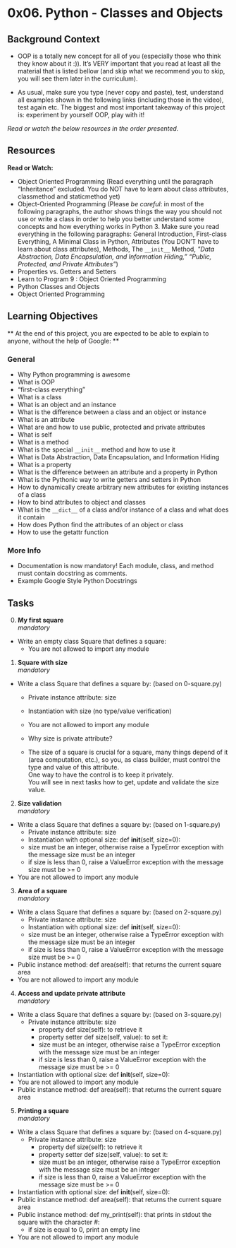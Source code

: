 # 0x06. Python - Classes and Objects

## Background Context
- OOP is a totally new concept for all of you (especially those who think they know about it :)). It’s VERY important that you read at least all the material that is listed bellow (and skip what we recommend you to skip, you will see them later in the curriculum).

- As usual, make sure you type (never copy and paste), test, understand all examples shown in the following links (including those in the video), test again etc. The biggest and most important takeaway of this project is: experiment by yourself OOP, play with it!

*Read or watch the below resources in the order presented.*

## Resources
**Read or Watch:**
- Object Oriented Programming (Read everything until the paragraph “Inheritance” excluded. You do NOT have to learn about class attributes, classmethod and staticmethod yet)
- Object-Oriented Programming (Please *be careful*: in most of the following paragraphs, the author shows things the way you should not use or write a class in order to help you better understand some concepts and how everything works in Python 3. Make sure you read everything in the following paragraphs: General Introduction, First-class Everything, A Minimal Class in Python, Attributes (You DON’T have to learn about class attributes), Methods, The `__init__` Method, *"Data Abstraction, Data Encapsulation, and Information Hiding,” “Public, Protected, and Private Attributes”*)
- Properties vs. Getters and Setters
- Learn to Program 9 : Object Oriented Programming
- Python Classes and Objects
- Object Oriented Programming

## Learning Objectives
** At the end of this project, you are expected to be able to explain to anyone, without the help of Google: **

### General
- Why Python programming is awesome
- What is OOP
- “first-class everything”
- What is a class
- What is an object and an instance
- What is the difference between a class and an object or instance
- What is an attribute
- What are and how to use public, protected and private attributes
- What is self
- What is a method
- What is the special `__init__` method and how to use it
- What is Data Abstraction, Data Encapsulation, and Information Hiding
- What is a property
- What is the difference between an attribute and a property in Python
- What is the Pythonic way to write getters and setters in Python
- How to dynamically create arbitrary new attributes for existing instances of a class
- How to bind attributes to object and classes
- What is the `__dict__` of a class and/or instance of a class and what does it contain
- How does Python find the attributes of an object or class
- How to use the getattr function

### More Info
- Documentation is now mandatory! Each module, class, and method must contain docstring as comments.
- Example Google Style Python Docstrings

## Tasks
0. **My first square**<br>
*mandatory*

- Write an empty class Square that defines a square:<br>
  - You are not allowed to import any module


1. **Square with size**<br>
*mandatory*

- Write a class Square that defines a square by: (based on 0-square.py)<br>
  - Private instance attribute: size<br>
  - Instantiation with size (no type/value verification)<br>
  - You are not allowed to import any module

  - Why size is private attribute?
  - The size of a square is crucial for a square, many things depend of it (area computation, etc.), so you, as class builder, must control the type and value of this attribute.<br> One way to have the control is to keep it privately.<br> You will see in next tasks how to get, update and validate the size value.

2. **Size validation** <br>
*mandatory*
- Write a class Square that defines a square by: (based on 1-square.py)<br>
  - Private instance attribute: size<br>
  - Instantiation with optional size: def __init__(self, size=0):<br>
  - size must be an integer, otherwise raise a TypeError exception with the message size must be an integer<br>
  - if size is less than 0, raise a ValueError exception with the message size must be >= 0<br>
- You are not allowed to import any module

3. **Area of a square** <br>
*mandatory*
- Write a class Square that defines a square by: (based on 2-square.py)<br>
  - Private instance attribute: size<br>
  - Instantiation with optional size: def __init__(self, size=0):<br>
  - size must be an integer, otherwise raise a TypeError exception with the message size must be an integer<br>
  - if size is less than 0, raise a ValueError exception with the message size must be >= 0<br>
- Public instance method: def area(self): that returns the current square area
- You are not allowed to import any module


4. **Access and update private attribute** <br>
*mandatory*
- Write a class Square that defines a square by: (based on 3-square.py)<br>
  - Private instance attribute: size<br>
    - property def size(self): to retrieve it
    - property setter def size(self, value): to set it:
    - size must be an integer, otherwise raise a    TypeError exception with the message size must be an integer<br>
    - if size is less than 0, raise a ValueError exception with the message size must be >= 0<br>
- Instantiation with optional size: def __init__(self, size=0):<br>
- You are not allowed to import any module
- Public instance method: def area(self): that returns the current square area

5. **Printing a square** <br>
*mandatory*
- Write a class Square that defines a square by: (based on 4-square.py)<br>
  - Private instance attribute: size<br>
    - property def size(self): to retrieve it
    - property setter def size(self, value): to set it:
    - size must be an integer, otherwise raise a    TypeError exception with the message size must be an integer<br>
    - if size is less than 0, raise a ValueError exception with the message size must be >= 0<br>
- Instantiation with optional size: def __init__(self, size=0):<br>
- Public instance method: def area(self): that returns the current square area
- Public instance method: def my_print(self): that prints in stdout the square with the character #:
  - if size is equal to 0, print an empty line
- You are not allowed to import any module

